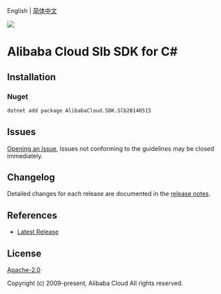 English | [简体中文](README-CN.md)

![](https://aliyunsdk-pages.alicdn.com/icons/AlibabaCloud.svg)

# Alibaba Cloud Slb SDK for C#

## Installation

### Nuget

```bash
dotnet add package AlibabaCloud.SDK.Slb20140515
```

## Issues

[Opening an Issue](https://github.com/aliyun/alibabacloud-csharp-sdk/issues/new), Issues not conforming to the guidelines may be closed immediately.

## Changelog

Detailed changes for each release are documented in the [release notes](./ChangeLog.md).

## References

* [Latest Release](https://github.com/aliyun/alibabacloud-csharp-sdk/)

## License

[Apache-2.0](http://www.apache.org/licenses/LICENSE-2.0)

Copyright (c) 2009-present, Alibaba Cloud All rights reserved.
